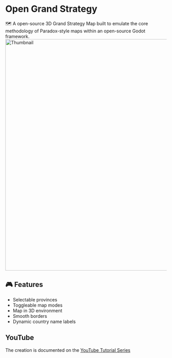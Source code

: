 # Open Grand Strategy
🗺️ A open-source 3D Grand Strategy Map built to emulate the core methodology of Paradox-style maps within an open-source Godot framework.
<img width="1280" height="720" alt="Thumbnail" src="https://github.com/user-attachments/assets/d6a64a2a-8b16-45ad-8275-75f1f26f96a5" />
## 🎮 Features
- Selectable provinces
- Toggleable map modes
- Map in 3D environment
- Smooth borders
- Dynamic country name labels

## YouTube 
The creation is documented on the [YouTube Tutorial Series](https://www.youtube.com/playlist?list=PLz7HHPGLr7NLGJOin49X8VKNHoMHNfaKd)


